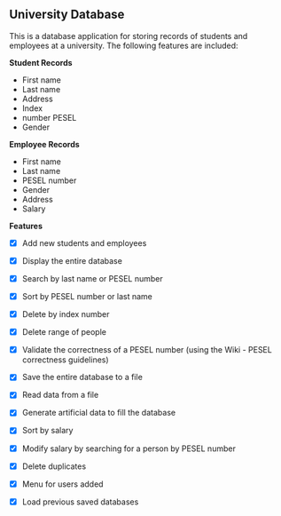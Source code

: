 ## University Database

This is a database application for storing records of students and employees at a university. The following features are included:

**Student Records**

 - First name 
 - Last name
 -  Address
 -  Index
 -  number PESEL 
 - Gender

**Employee Records**

 - First name 
 - Last name 
 - PESEL number 
 - Gender 
 - Address 
 - Salary

**Features**
- [x] Add new students and employees
- [x] Display the entire database
- [x] Search by last name or PESEL number
- [x] Sort by PESEL number or last name
- [x] Delete by index number
- [x] Delete range of people
- [x] Validate the correctness of a PESEL number (using the Wiki - PESEL correctness guidelines)
- [x] Save the entire database to a file
- [x] Read data from a file
- [x] Generate artificial data to fill the database
- [x] Sort by salary
- [x] Modify salary by searching for a person by PESEL number
- [x] Delete duplicates
- [x] Menu for users added
- [x] Load previous saved databases

